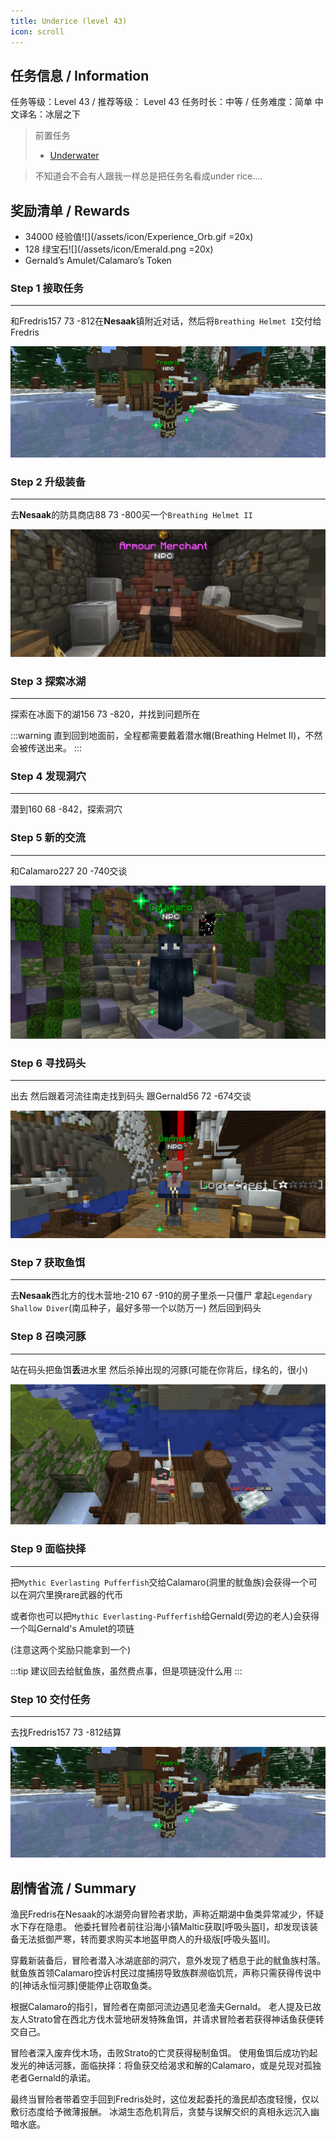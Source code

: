 ```yaml
---
title: Underice (level 43)
icon: scroll
---
```


## 任务信息 / Information
任务等级：Level 43 / 推荐等级： Level 43
任务时长：中等 / 任务难度：简单
中文译名：冰层之下

>前置任务
>+ [Underwater](/quests/lvl1-10/level%209%20%20-%20underwater.html)

>不知道会不会有人跟我一样总是把任务名看成under rice....

## 奖励清单 / Rewards

+ 34000 经验值![](/assets/icon/Experience_Orb.gif =20x)
+ 128 绿宝石![](/assets/icon/Emerald.png =20x)
+ Gernald’s Amulet/Calamaro’s Token

### Step 1 接取任务
---
和<NPC>Fredris</NPC><CC>157 73 -812</CC>在**Nesaak**镇附近对话，然后将`Breathing Helmet I`交付给<NPC>Fredris</NPC>

![](/assets/img/lv43-9.png)


### Step 2 升级装备
---

去**Nesaak**的防具商店<CC>88 73 -800</CC>买一个`Breathing Helmet II`

![](/assets/img/lv43-10.png)

### Step 3 探索冰湖
---

探索在冰面下的湖<CC>156 73 -820</CC>，并找到问题所在



:::warning
直到回到地面前，全程都需要戴着潜水帽(Breathing Helmet II)，不然会被传送出来。
:::



### Step 4 发现洞穴
---
潜到<CC>160 68 -842</CC>，探索洞穴

### Step 5 新的交流
--- 
和<NPC>Calamaro</NPC><CC>227 20 -740</CC>交谈

![](/assets/img/lv43-11.png)

### Step 6 寻找码头
---
出去 然后跟着河流往南走找到码头 跟<NPC>Gernald</NPC><CC>56 72 -674</CC>交谈

![](/assets/img/lv43-12.png)

### Step 7 获取鱼饵
--- 
去**Nesaak**西北方的伐木营地<CC>-210 67 -910</CC>的房子里杀一只僵尸 拿起`Legendary Shallow Diver`(南瓜种子，最好多带一个以防万一) 然后回到码头

### Step 8 召唤河豚
--- 
站在码头把鱼饵**丢**进水里 然后杀掉出现的河豚(可能在你背后，绿名的，很小)

![](/assets/img/lv43-13.png)

### Step 9 面临抉择
--- 

把`Mythic Everlasting Pufferfish`交给<NPC>Calamaro</NPC>(洞里的鱿鱼族)会获得一个可以在洞穴里换rare武器的代币

或者你也可以把`Mythic Everlasting-Pufferfish`给<NPC>Gernald</NPC>(旁边的老人)会获得一个叫Gernald's Amulet的项链

(注意这两个奖励只能拿到一个)

:::tip
建议回去给鱿鱼族，虽然费点事，但是项链没什么用
:::
### Step 10 交付任务
--- 
去找<NPC>Fredris</NPC><CC>157 73 -812</CC>结算

![](/assets/img/lv43-9.png)




## 剧情省流 / Summary
渔民Fredris在Nesaak的冰湖旁向冒险者求助，声称近期湖中鱼类异常减少，怀疑水下存在隐患。
他委托冒险者前往沿海小镇Maltic获取[呼吸头盔I]，却发现该装备无法抵御严寒，转而要求购买本地盔甲商人的升级版[呼吸头盔II]。

穿戴新装备后，冒险者潜入冰湖底部的洞穴，意外发现了栖息于此的鱿鱼族村落。
鱿鱼族首领Calamaro控诉村民过度捕捞导致族群濒临饥荒，声称只需获得传说中的[神话永恒河豚]便能停止窃取鱼类。

根据Calamaro的指引，冒险者在南部河流边遇见老渔夫Gernald。
老人提及已故友人Strato曾在西北方伐木营地研发特殊鱼饵，并请求冒险者若获得神话鱼获便转交自己。

冒险者深入废弃伐木场，击败Strato的亡灵获得秘制鱼饵。
使用鱼饵后成功钓起发光的神话河豚，面临抉择：将鱼获交给渴求和解的Calamaro，或是兑现对孤独老者Gernald的承诺。

最终当冒险者带着空手回到Fredris处时，这位发起委托的渔民却态度轻慢，仅以敷衍态度给予微薄报酬。
冰湖生态危机背后，贪婪与误解交织的真相永远沉入幽暗水底。
